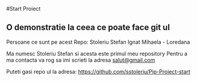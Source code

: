 #Start Proiect
## O demonstratie la ceea ce poate face git ul

Persoane ce sunt pe acest Repo:
Stoleriu Stefan
Ignat Mihaela - Loredana

Ma numesc Stoleriu Stefan si acesta este primul meu repository
Pentru a ma contacta va rog sa imi scrieti la adresa salut@gmail.com

Puteti gasi repo ul la adresa:
https://github.com/sstoleriu/Pip-Proiect-start
